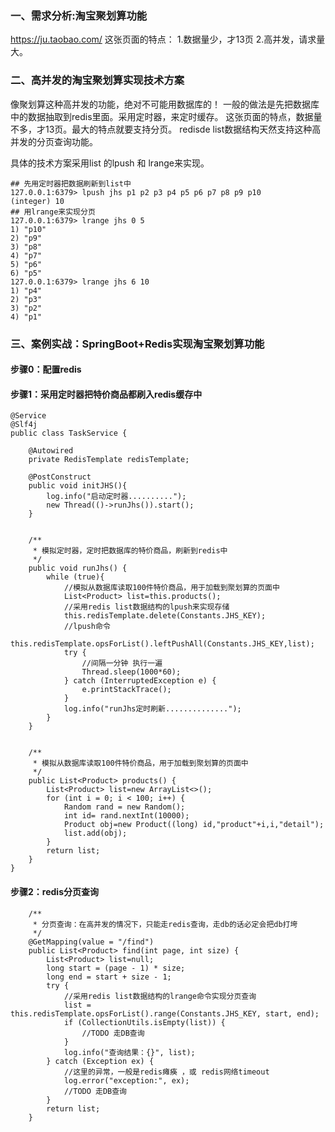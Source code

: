 
### 一、需求分析:淘宝聚划算功能
https://ju.taobao.com/
这张页面的特点：
1.数据量少，才13页 
2.高并发，请求量大。

### 二、高并发的淘宝聚划算实现技术方案
像聚划算这种高并发的功能，绝对不可能用数据库的！
一般的做法是先把数据库中的数据抽取到redis里面。采用定时器，来定时缓存。
这张页面的特点，数据量不多，才13页。最大的特点就要支持分页。
redisde list数据结构天然支持这种高并发的分页查询功能。

具体的技术方案采用list 的lpush 和 lrange来实现。
``` 
## 先用定时器把数据刷新到list中
127.0.0.1:6379> lpush jhs p1 p2 p3 p4 p5 p6 p7 p8 p9 p10
(integer) 10
## 用lrange来实现分页
127.0.0.1:6379> lrange jhs 0 5
1) "p10"
2) "p9"
3) "p8"
4) "p7"
5) "p6"
6) "p5"
127.0.0.1:6379> lrange jhs 6 10
1) "p4"
2) "p3"
3) "p2"
4) "p1"
```



### 三、案例实战：SpringBoot+Redis实现淘宝聚划算功能
#### 步骤0：配置redis

#### 步骤1：采用定时器把特价商品都刷入redis缓存中
``` 
@Service
@Slf4j
public class TaskService {

    @Autowired
    private RedisTemplate redisTemplate;

    @PostConstruct
    public void initJHS(){
        log.info("启动定时器..........");
        new Thread(()->runJhs()).start();
    }


    /**
     * 模拟定时器，定时把数据库的特价商品，刷新到redis中
     */
    public void runJhs() {
        while (true){
            //模拟从数据库读取100件特价商品，用于加载到聚划算的页面中
            List<Product> list=this.products();
            //采用redis list数据结构的lpush来实现存储
            this.redisTemplate.delete(Constants.JHS_KEY);
            //lpush命令
            this.redisTemplate.opsForList().leftPushAll(Constants.JHS_KEY,list);
            try {
                //间隔一分钟 执行一遍
                Thread.sleep(1000*60);
            } catch (InterruptedException e) {
                e.printStackTrace();
            }
            log.info("runJhs定时刷新..............");
        }
    }


    /**
     * 模拟从数据库读取100件特价商品，用于加载到聚划算的页面中
     */
    public List<Product> products() {
        List<Product> list=new ArrayList<>();
        for (int i = 0; i < 100; i++) {
            Random rand = new Random();
            int id= rand.nextInt(10000);
            Product obj=new Product((long) id,"product"+i,i,"detail");
            list.add(obj);
        }
        return list;
    }
}
```
#### 步骤2：redis分页查询
``` 
    /**
     * 分页查询：在高并发的情况下，只能走redis查询，走db的话必定会把db打垮
     */
    @GetMapping(value = "/find")
    public List<Product> find(int page, int size) {
        List<Product> list=null;
        long start = (page - 1) * size;
        long end = start + size - 1;
        try {
            //采用redis list数据结构的lrange命令实现分页查询
            list = this.redisTemplate.opsForList().range(Constants.JHS_KEY, start, end);
            if (CollectionUtils.isEmpty(list)) {
                //TODO 走DB查询
            }
            log.info("查询结果：{}", list);
        } catch (Exception ex) {
            //这里的异常，一般是redis瘫痪 ，或 redis网络timeout
            log.error("exception:", ex);
            //TODO 走DB查询
        }
        return list;
    }

```




